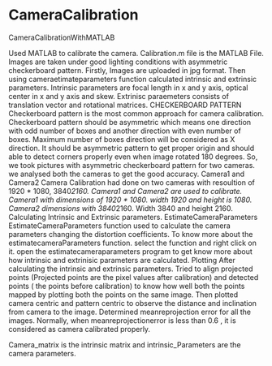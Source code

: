 # CameraCalibration
CameraCalibrationWithMATLAB

Used MATLAB to calibrate the camera.
Calibration.m file is the MATLAB File. 
Images are taken under good lighting conditions with asymmetric checkerboard pattern. 
Firstly, Images are uploaded in jpg format.
Then using cameraetimateparameters function calculated intrinsic and extrinsic parameters. 
Intrinsic parameters are focal length in x and y axis, optical center in x and y axis and skew.
Extrinisc paraemeters consists of translation vector and rotational matrices.
CHECKERBOARD PATTERN
Checkerboard pattern is the most common approach for camera calibration. Checkerboard pattern should be asymmetric which means one direction with odd number of boxes and another direction with even number of boxes. Maximum number of boxes direction will be considered as X direction. It should be asymmetric pattern to get proper origin and should able to detect corners properly even when image rotated 180 degrees.
So, we took pictures with asymmetric checkerboard pattern for two cameras.
we analysed both the cameras to get the good accuracy.
Camera1 and Camera2
Camera Calibration had done on two cameras with resoultion of 1920 * 1080, 3840*2160.
Camera1 and Camera2 are used to calibrate. Camera1 with dimensions of 1920 * 1080. width 
1920 and height is 1080.
Camera2 dimensions with 3840*2160. Width 3840 and height 2160.
Calculating Intrinsic and Extrinsic parameters.
EstimateCameraParameters
EstimateCameraParameters function used to calculate the camera parameters changing the distortion coefficients. To know more about the estimatecameraParameters function. select the function and right click on it. open the estimatecameraparameters program to get know more about how intrinsic and extrinisic parameters are calculated.
Plotting
After calculating the intrinsic and extrinsic parameters. Tried to align projected points (Projected points are the pixel values after calibration) and detected points ( the points before calibration) to know how well both the points mapped by plotting both the points on the same image. Then plotted camera centric and pattern centric to observe the distance and inclination from camera to the image. Determined meanreprojection error for all the images. Normally, when meanreprojectionerror is less than 0.6 , it is considered as camera calibrated properly.

Camera_matrix is the intrinsic matrix and intrinsic_Parameters are the camera parameters.




